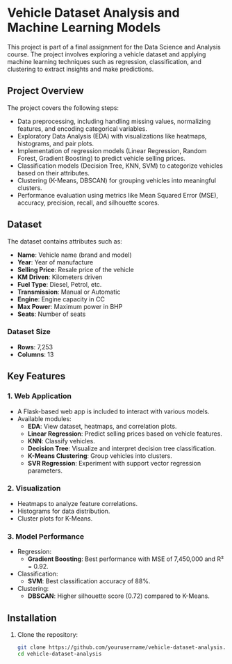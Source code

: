 # Vehicle Dataset Analysis and Machine Learning Models

This project is part of a final assignment for the Data Science and Analysis course. The project involves exploring a vehicle dataset and applying machine learning techniques such as regression, classification, and clustering to extract insights and make predictions.

## Project Overview

The project covers the following steps:
- Data preprocessing, including handling missing values, normalizing features, and encoding categorical variables.
- Exploratory Data Analysis (EDA) with visualizations like heatmaps, histograms, and pair plots.
- Implementation of regression models (Linear Regression, Random Forest, Gradient Boosting) to predict vehicle selling prices.
- Classification models (Decision Tree, KNN, SVM) to categorize vehicles based on their attributes.
- Clustering (K-Means, DBSCAN) for grouping vehicles into meaningful clusters.
- Performance evaluation using metrics like Mean Squared Error (MSE), accuracy, precision, recall, and silhouette scores.

## Dataset

The dataset contains attributes such as:
- **Name**: Vehicle name (brand and model)
- **Year**: Year of manufacture
- **Selling Price**: Resale price of the vehicle
- **KM Driven**: Kilometers driven
- **Fuel Type**: Diesel, Petrol, etc.
- **Transmission**: Manual or Automatic
- **Engine**: Engine capacity in CC
- **Max Power**: Maximum power in BHP
- **Seats**: Number of seats

### Dataset Size
- **Rows**: 7,253
- **Columns**: 13

## Key Features

### 1. Web Application
- A Flask-based web app is included to interact with various models.
- Available modules:
  - **EDA**: View dataset, heatmaps, and correlation plots.
  - **Linear Regression**: Predict selling prices based on vehicle features.
  - **KNN**: Classify vehicles.
  - **Decision Tree**: Visualize and interpret decision tree classification.
  - **K-Means Clustering**: Group vehicles into clusters.
  - **SVR Regression**: Experiment with support vector regression parameters.

### 2. Visualization
- Heatmaps to analyze feature correlations.
- Histograms for data distribution.
- Cluster plots for K-Means.

### 3. Model Performance
- Regression:
  - **Gradient Boosting**: Best performance with MSE of 7,450,000 and R² = 0.92.
- Classification:
  - **SVM**: Best classification accuracy of 88%.
- Clustering:
  - **DBSCAN**: Higher silhouette score (0.72) compared to K-Means.

## Installation

1. Clone the repository:
   ```bash
   git clone https://github.com/yourusername/vehicle-dataset-analysis.git
   cd vehicle-dataset-analysis

